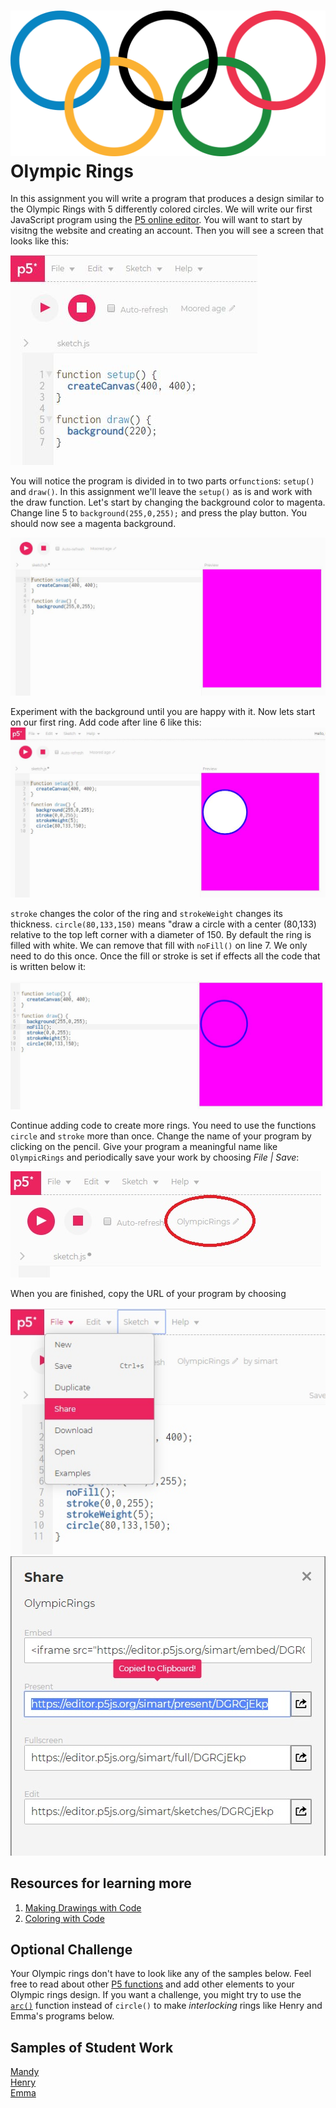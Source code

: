 ![](Olympic.png)      
Olympic Rings
=======================
In this assignment you will write a program that produces a design similar to the Olympic Rings with 5 differently colored circles. We will write our first JavaScript program using the [P5 online editor](https://editor.p5js.org/). You will want to start by visitng the website and creating an account. Then you will see a screen that looks like this:

![](Olympic1.JPG)   

You will notice the program is divided in to two parts or`function`s: `setup()` and `draw()`. In this assignment we'll leave the `setup()` as is and work with the draw function. Let's start by changing the background color to magenta. Change line 5 to `background(255,0,255);` and press the play button. You should now see a magenta background.

![](Olympic2.JPG)    

Experiment with the background until you are happy with it. Now lets start on our first ring. Add code after line 6 like this:   
![](Olympic3.JPG)    

`stroke` changes the color of the ring and `strokeWeight` changes its thickness. `circle(80,133,150)` means "draw a circle with a center (80,133) relative to the top left corner with a diameter of 150. By default the ring is filled with white. We can remove that fill with `noFill()` on line 7. We only need to do this once. Once the fill or stroke is set if effects all the code that is written below it:

![](Olympic4.JPG)   

Continue adding code to create more rings. You need to use the functions `circle` and `stroke`  more than once. Change the name of your program by clicking on the pencil. Give your program a meaningful name like `OlympicRings` and periodically save your work by choosing *File | Save*:

![](OlympicName.jpg)

When you are finished, copy the URL of your program by choosing 

![](OlympicShare1.jpg)   
![](OlympicShare2.jpg)    

Resources for learning more
------------------------------------------
1. [Making Drawings with Code](https://www.khanacademy.org/computing/computer-programming/programming/drawing-basics/pt/making-drawings-with-code)
2. [Coloring with Code](https://www.khanacademy.org/computing/computer-programming/programming/coloring/pt/coloring-with-code)


Optional Challenge
------------------
Your Olympic rings don't have to look like any of the samples below. Feel free to read about other [P5 functions](http://py.processing.org/reference/) and add other elements to your Olympic rings design. If you want a challenge, you might try to use the [`arc()`](http://py.processing.org/reference/arc.html) function instead of `circle()` to make *interlocking* rings like Henry and Emma's programs below.


Samples of Student Work   
-----------------------   
[Mandy](OlympicRingsMandy.PNG)   
[Henry](OlympicRingsHenry.PNG)   
[Emma](OlympicRingsEmma.PNG)   
